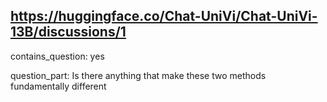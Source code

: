 ## https://huggingface.co/Chat-UniVi/Chat-UniVi-13B/discussions/1

contains_question: yes

question_part: Is there anything that make these two methods fundamentally different